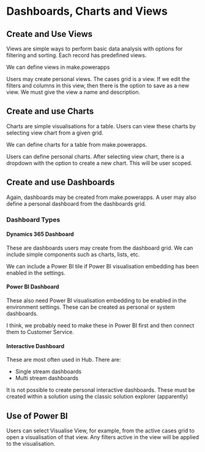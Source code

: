 # Dashboards, Charts and Views

## Create and Use Views

Views are simple ways to perform basic data analysis with options for filtering
and sorting. Each record has predefined views.

We can define views in make.powerapps

Users may create personal views. The cases grid is a view. If we edit the 
filters and columns in this view, then there is the option to save as a new
view. We must give the view a name and description.

## Create and use Charts

Charts are simple visualisations for a table. Users can view these charts by
selecting view chart from a given grid.

We can define charts for a table from make.powerapps.

Users can define personal charts. After selecting view chart, there is a 
dropdown with the option to create a new chart. This will be user scoped.

## Create and use Dashboards

Again, dashboards may be created from make.powerapps. A user may also define 
a personal dashboard from the dashboards grid.

### Dashboard Types

#### Dynamics 365 Dashboard

These are dashboards users may create from the dashboard grid. We can include
simple components such as charts, lists, etc.

We can include a Power BI tile if Power BI visualisation embedding has been 
enabled in the settings.

#### Power BI Dashboard

These also need Power BI visualisation embedding to be enabled in the 
environment settings. These can be created as personal or system dashboards.

I think, we probably need to make these in Power BI first and then connect them
to Customer Service.

#### Interactive Dashboard

These are most often used in Hub. There are:
- Single stream dashboards
- Multi stream dashboards

It is not possible to create personal interactive dashboards. These must be
created within a solution using the classic solution explorer (apparently)

## Use of Power BI

Users can select Visualise View, for example, from the active cases grid to open
a visualisation of that view. Any filters active in the view will be applied to
the visualisation.